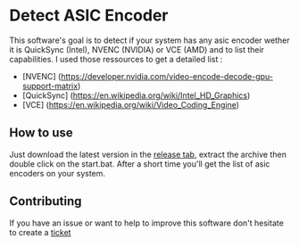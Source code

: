 # Detect ASIC Encoder

This software's goal is to detect if your system has any asic encoder wether it is QuickSync (Intel), NVENC (NVIDIA) or VCE (AMD) and to list their capabilities.
I used those ressources to get a detailed list :
- [NVENC] (https://developer.nvidia.com/video-encode-decode-gpu-support-matrix)
- [QuickSync] (https://en.wikipedia.org/wiki/Intel_HD_Graphics)
- [VCE] (https://en.wikipedia.org/wiki/Video_Coding_Engine)

## How to use

Just download the latest version in the [release tab](https://github.com/Kenshin9977/Detect_hardware/releases), extract the archive then double click on the start.bat.
After a short time you'll get the list of asic encoders on your system.

## Contributing

If you have an issue or want to help to improve this software don't hesitate to create a [ticket](https://github.com/Kenshin9977/Detect_hardware/issues)